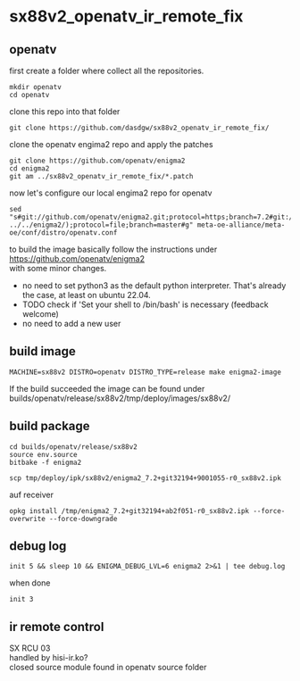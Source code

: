 # sx88v2_openatv_ir_remote_fix

## openatv

first create a folder where collect all the repositories.
```
mkdir openatv
cd openatv
```

clone this repo into that folder
```
git clone https://github.com/dasdgw/sx88v2_openatv_ir_remote_fix/
```

clone the openatv engima2 repo and apply the patches

```
git clone https://github.com/openatv/enigma2
cd enigma2
git am ../sx88v2_openatv_ir_remote_fix/*.patch
```

now let's configure our local engima2 repo for openatv
```
sed "s#git://github.com/openatv/enigma2.git;protocol=https;branch=7.2#git://$(realpath ../../enigma2/);protocol=file;branch=master#g" meta-oe-alliance/meta-oe/conf/distro/openatv.conf
```

to build the image basically follow the instructions under  
https://github.com/openatv/enigma2  
with some minor changes.

- no need to set python3 as the default python interpreter. That's already the case, at least on ubuntu 22.04.
- TODO check if 'Set your shell to /bin/bash' is necessary (feedback welcome)
- no need to add a new user

## build image
```
MACHINE=sx88v2 DISTRO=openatv DISTRO_TYPE=release make enigma2-image
```
If the build succeeded the image can be found under  
builds/openatv/release/sx88v2/tmp/deploy/images/sx88v2/

## build package

```
cd builds/openatv/release/sx88v2
source env.source
bitbake -f enigma2
```

```
scp tmp/deploy/ipk/sx88v2/enigma2_7.2+git32194+9001055-r0_sx88v2.ipk
```

auf receiver
```
opkg install /tmp/enigma2_7.2+git32194+ab2f051-r0_sx88v2.ipk --force-overwrite --force-downgrade
```
## debug log
```
init 5 && sleep 10 && ENIGMA_DEBUG_LVL=6 enigma2 2>&1 | tee debug.log
```

when done
```
init 3
```

## ir remote control

SX RCU 03  
handled by hisi-ir.ko?  
closed source module found in openatv source folder
